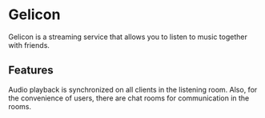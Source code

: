 # Gelicon
Gelicon is a streaming service that allows you to listen to music together with friends.
## Features
Audio playback is synchronized on all clients in the listening room. Also, for the convenience of users, there are chat rooms for communication in the rooms.
